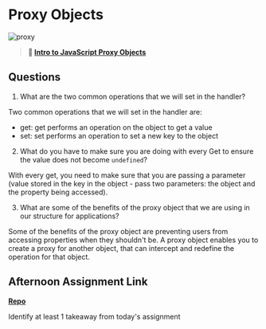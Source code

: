 # Proxy Objects

![proxy](https://bcw.blob.core.windows.net/public/img/journals/5120113092091727)

> **📖 [Intro to JavaScript Proxy Objects](https://codeworksacademy.com/fs-student-guide/resources/wk3/03-Proxies)**

## Questions

1. What are the two common operations that we will set in the handler?

Two common operations that we will set in the handler are:

- get: get performs an operation on the object to get a value
- set: set performs an operation to set a new key to the object

2. What do you have to make sure you are doing with every Get to ensure the value does not become `undefined`?

With every get, you need to make sure that you are passing a parameter (value stored in the key in the object - pass two parameters: the object and the property being accessed).

3. What are some of the benefits of the proxy object that we are using in our structure for applications?

Some of the benefits of the proxy object are preventing users from accessing properties when they shouldn't be. A proxy object enables you to create a proxy for another object, that can intercept and redefine the operation for that object. 

## Afternoon Assignment Link

**[Repo](https://github.com/savtemp/gregslistMVC)**

Identify at least 1 takeaway from today's assignment
